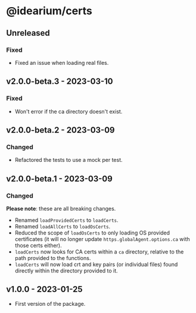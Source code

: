 # @idearium/certs

## Unreleased

### Fixed

-   Fixed an issue when loading real files.

## v2.0.0-beta.3 - 2023-03-10

### Fixed

-   Won't error if the ca directory doesn't exist.

## v2.0.0-beta.2 - 2023-03-09

### Changed

-   Refactored the tests to use a mock per test.

## v2.0.0-beta.1 - 2023-03-09

### Changed

**Please note**: these are all breaking changes.

-   Renamed `loadProvidedCerts` to `loadCerts`.
-   Renamed `loadAllCerts` to `loadOsCerts`.
-   Reduced the scope of `loadOsCerts` to only loading OS provided certificates (it will no longer update `https.globalAgent.options.ca` with those certs either).
-   `loadCerts` now looks for CA certs within a `ca` directory, relative to the path provided to the functions.
-   `loadCerts` will now load crt and key pairs (or individual files) found directly within the directory provided to it.

## v1.0.0 - 2023-01-25

-   First version of the package.
